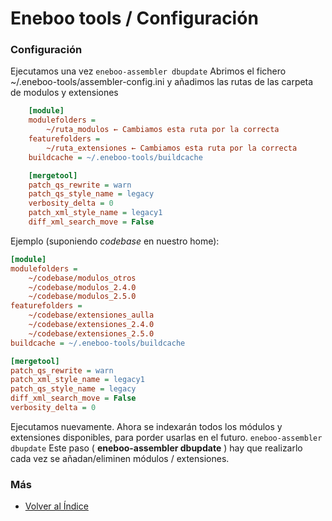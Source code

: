 # Eneboo tools / Configuración

### Configuración

Ejecutamos una vez
`
	eneboo-assembler dbupdate
	`
Abrimos el fichero ~/.eneboo-tools/assembler-config.ini y añadimos las rutas de las carpeta de modulos y extensiones

```ini
	[module]
	modulefolders =
		~/ruta_modulos ← Cambiamos esta ruta por la correcta
	featurefolders =
		~/ruta_extensiones ← Cambiamos esta ruta por la correcta
	buildcache = ~/.eneboo-tools/buildcache

	[mergetool]
	patch_qs_rewrite = warn
	patch_qs_style_name = legacy
	verbosity_delta = 0
	patch_xml_style_name = legacy1
	diff_xml_search_move = False
```

Ejemplo (suponiendo _codebase_ en nuestro home):

```ini
[module]
modulefolders =
	~/codebase/modulos_otros
	~/codebase/modulos_2.4.0
	~/codebase/modulos_2.5.0
featurefolders =
	~/codebase/extensiones_aulla
	~/codebase/extensiones_2.4.0
	~/codebase/extensiones_2.5.0
buildcache = ~/.eneboo-tools/buildcache

[mergetool]
patch_qs_rewrite = warn
patch_xml_style_name = legacy1
patch_qs_style_name = legacy
diff_xml_search_move = False
verbosity_delta = 0
```

Ejecutamos nuevamente. Ahora se indexarán todos los módulos y extensiones disponibles, para porder usarlas en el futuro.
`
	eneboo-assembler dbupdate
	`
Este paso ( **eneboo-assembler dbupdate** ) hay que realizarlo cada vez se añadan/eliminen módulos / extensiones.

### Más

- [Volver al Índice](./index.md)
